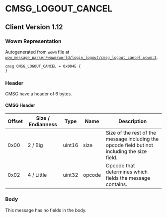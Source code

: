 # CMSG_LOGOUT_CANCEL

## Client Version 1.12

### Wowm Representation

Autogenerated from `wowm` file at [`wow_message_parser/wowm/world/login_logout/cmsg_logout_cancel.wowm:3`](https://github.com/gtker/wow_messages/tree/main/wow_message_parser/wowm/world/login_logout/cmsg_logout_cancel.wowm#L3).
```rust,ignore
cmsg CMSG_LOGOUT_CANCEL = 0x004E {
}
```
### Header

CMSG have a header of 6 bytes.

#### CMSG Header

| Offset | Size / Endianness | Type   | Name   | Description |
| ------ | ----------------- | ------ | ------ | ----------- |
| 0x00   | 2 / Big           | uint16 | size   | Size of the rest of the message including the opcode field but not including the size field.|
| 0x02   | 4 / Little        | uint32 | opcode | Opcode that determines which fields the message contains.|

### Body

This message has no fields in the body.


